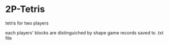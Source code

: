 # 2P-Tetris
tetris for two players

each players' blocks are distinguiched by shape
game records saved to .txt file
